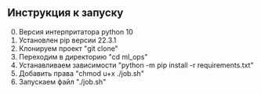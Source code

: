 ## Инструкция к запуску

0. Версия интерпритатора python 10
1. Установлен pip версии 22.3.1
2. Клонируем проект "git clone"
3. Переходим в директорию "cd ml_ops"
4. Устанавливаем зависимости "python -m pip install -r requirements.txt"
5. Добавить права "chmod u+x ./job.sh"
6. Запускаем файл "./job.sh"